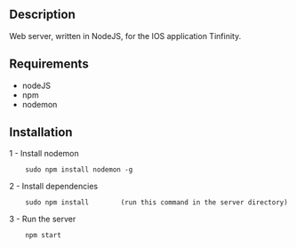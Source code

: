 
## Description

Web server, written in NodeJS, for the IOS application Tinfinity.

## Requirements

- nodeJS
- npm
- nodemon

## Installation

1 - Install nodemon

        sudo npm install nodemon -g

2 - Install dependencies

        sudo npm install        (run this command in the server directory)

3 - Run the server

        npm start

